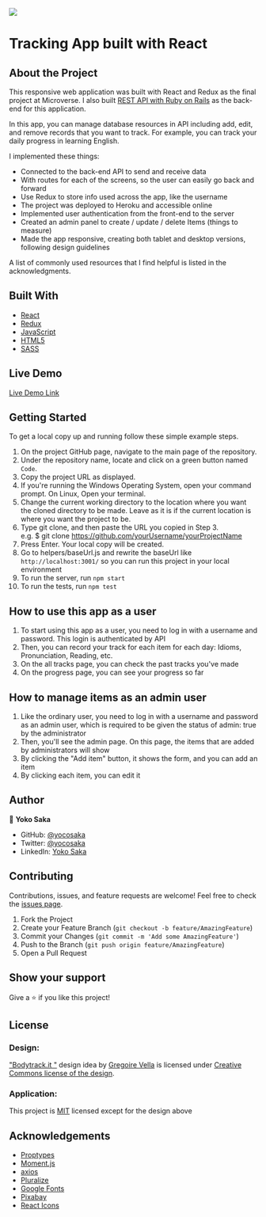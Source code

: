 ![](https://img.shields.io/badge/Microverse-blueviolet)
# Tracking App built with React
<!-- ![Top Page Screenshot](./screenshot.png) -->


## About the Project
This responsive web application was built with React and Redux as the final project at Microverse.
I also built [REST API with Ruby on Rails](https://github.com/yocosaka/Tracking-App-Api-with-Rails) as the back-end for this application.

In this app, you can manage database resources in API including add, edit, and remove records that you want to track. For example, you can track your daily progress in learning English.

I implemented these things:
- Connected to the back-end API to send and receive data
- With routes for each of the screens, so the user can easily go back and forward
- Use Redux to store info used across the app, like the username
- The project was deployed to Heroku and accessible online
- Implemented user authentication from the front-end to the server
- Created an admin panel to create / update / delete Items (things to measure)
- Made the app responsive, creating both tablet and desktop versions, following design guidelines

<!-- - You could implement transitions to make user experience better -->
<!-- - You can implement the progress page with data charts -->

A list of commonly used resources that I find helpful is listed in the acknowledgments.


## Built With

* [React](https://reactjs.org/)
* [Redux](https://redux.js.org/)
* [JavaScript](https://en.wikipedia.org/wiki/JavaScript)
* [HTML5](https://en.wikipedia.org/wiki/HTML5)
* [SASS](https://sass-lang.com/)


## Live Demo

[Live Demo Link](https://yoco-tracking-app-front.herokuapp.com/)


## Getting Started

To get a local copy up and running follow these simple example steps.

1. On the project GitHub page, navigate to the main page of the repository.
2. Under the repository name, locate and click on a green button named `Code`. 
3. Copy the project URL as displayed.
4. If you're running the Windows Operating System, open your command prompt. On Linux, Open your terminal. 
5. Change the current working directory to the location where you want the cloned directory to be made. Leave as it is if the current location is where you want the project to be. 
6. Type git clone, and then paste the URL you copied in Step 3. <br>
e.g. $ git clone https://github.com/yourUsername/yourProjectName 
7. Press Enter. Your local copy will be created. 
8. Go to helpers/baseUrl.js and rewrite the baseUrl like `http://localhost:3001/` so you can run this project in your local environment
9. To run the server, run `npm start`
10. To run the tests, run `npm test`

## How to use this app as a user

1. To start using this app as a user, you need to log in with a username and password. This login is authenticated by API
2. Then, you can record your track for each item for each day: Idioms, Pronunciation, Reading, etc.
3. On the all tracks page, you can check the past tracks you've made
4. On the progress page, you can see your progress so far

## How to manage items as an admin user

1. Like the ordinary user, you need to log in with a username and password as an admin user, which is required to be given the status of admin: true by the administrator
2. Then, you'll see the admin page. On this page, the items that are added by administrators will show
3. By clicking the "Add item" button, it shows the form, and you can add an item
4. By clicking each item, you can edit it


## Author

👤 **Yoko Saka**

- GitHub: [@yocosaka](https://github.com/yocosaka)
- Twitter: [@yocosaka](https://twitter.com/yocosaka)
- LinkedIn: [Yoko Saka](https://www.linkedin.com/in/yokosaka)


## Contributing

Contributions, issues, and feature requests are welcome!
Feel free to check the [issues page](../../issues).

1. Fork the Project
2. Create your Feature Branch (`git checkout -b feature/AmazingFeature`)
3. Commit your Changes (`git commit -m 'Add some AmazingFeature'`)
4. Push to the Branch (`git push origin feature/AmazingFeature`)
5. Open a Pull Request


## Show your support

Give a ⭐️ if you like this project!


## License

### Design:
["Bodytrack.it "](https://www.behance.net/gallery/13271423/Bodytrackit-An-iOs-app-Branding-UX-and-UI) design idea by [Gregoire Vella](https://www.behance.net/gregoirevella) is licensed under [Creative Commons license of the design](https://creativecommons.org/licenses/by-nc/4.0/).

### Application:
This project is [MIT](./LICENSE) licensed except for the design above

## Acknowledgements
* [Proptypes](https://reactjs.org/docs/typechecking-with-proptypes.html)
* [Moment.js](https://momentjs.com/)
* [axios](https://github.com/axios/axios)
* [Pluralize](https://github.com/plurals/pluralize)
* [Google Fonts](https://fonts.google.com/)
* [Pixabay](https://pixabay.com/)
* [React Icons](https://react-icons.github.io/react-icons)
